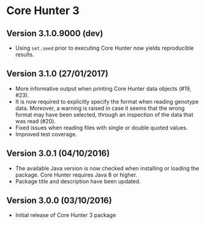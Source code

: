 Core Hunter 3
=============

Version 3.1.0.9000 (dev)
------------------------

 - Using `set.seed` prior to executing Core Hunter now yields reproducible results.

Version 3.1.0 (27/01/2017)
--------------------------

 - More informative output when printing Core Hunter data objects (#19, #23).
 - It is now required to explicitly specify the format when reading genotype data. Moreover, a warning is raised in case it seems that the wrong format may have been selected, through an inspection of the data that was read (#20).
 - Fixed issues when reading files with single or double quoted values.
 - Improved test coverage.

Version 3.0.1 (04/10/2016)
--------------------------

 - The available Java version is now checked when installing or loading the package. Core Hunter requires Java 8 or higher.  
 - Package title and description have been updated.

Version 3.0.0 (03/10/2016)
--------------------------

 - Initial release of Core Hunter 3 package
